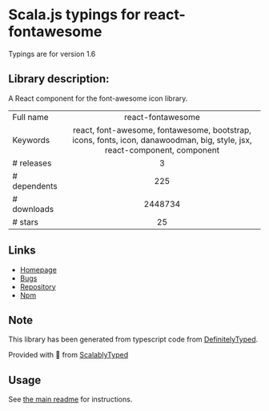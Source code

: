 
# Scala.js typings for react-fontawesome

Typings are for version 1.6

## Library description:
A React component for the font-awesome icon library.

|                    |                 |
| ------------------ | :-------------: |
| Full name          | react-fontawesome |
| Keywords           | react, font-awesome, fontawesome, bootstrap, icons, fonts, icon, danawoodman, big, style, jsx, react-component, component |
| # releases         | 3 |
| # dependents       | 225 |
| # downloads        | 2448734 |
| # stars            | 25 |

## Links
- [Homepage](https://github.com/danawoodman/react-fontawesome#readme)
- [Bugs](https://github.com/danawoodman/react-fontawesome/issues)
- [Repository](https://github.com/danawoodman/react-fontawesome)
- [Npm](https://www.npmjs.com/package/react-fontawesome)
    


## Note
This library has been generated from typescript code from [DefinitelyTyped](https://definitelytyped.org).

Provided with :purple_heart: from [ScalablyTyped](https://github.com/oyvindberg/ScalablyTyped)

## Usage
See [the main readme](../../readme.md) for instructions.


